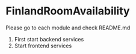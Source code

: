 # FinlandRoomAvailability

Please go to each module and check README.md
1. First start backend services
2. Start frontend services
